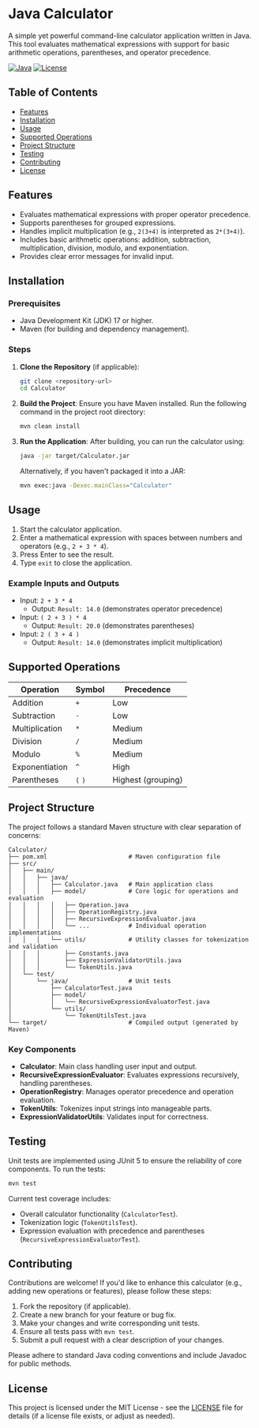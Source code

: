 # Java Calculator

A simple yet powerful command-line calculator application written in Java. This tool evaluates mathematical expressions with support for basic arithmetic operations, parentheses, and operator precedence.

[![Java](https://img.shields.io/badge/Java-17-blue)](https://www.oracle.com/java/)
[![License](https://img.shields.io/badge/License-MIT-green)](./LICENSE)

## Table of Contents

- [Features](#features)
- [Installation](#installation)
- [Usage](#usage)
- [Supported Operations](#supported-operations)
- [Project Structure](#project-structure)
- [Testing](#testing)
- [Contributing](#contributing)
- [License](#license)

## Features

- Evaluates mathematical expressions with proper operator precedence.
- Supports parentheses for grouped expressions.
- Handles implicit multiplication (e.g., `2(3+4)` is interpreted as `2*(3+4)`).
- Includes basic arithmetic operations: addition, subtraction, multiplication, division, modulo, and exponentiation.
- Provides clear error messages for invalid input.

## Installation

### Prerequisites

- Java Development Kit (JDK) 17 or higher.
- Maven (for building and dependency management).

### Steps

1. **Clone the Repository** (if applicable):
   ```bash
   git clone <repository-url>
   cd Calculator
   ```

2. **Build the Project**:
   Ensure you have Maven installed. Run the following command in the project root directory:
   ```bash
   mvn clean install
   ```

3. **Run the Application**:
   After building, you can run the calculator using:
   ```bash
   java -jar target/Calculator.jar
   ```
   Alternatively, if you haven't packaged it into a JAR:
   ```bash
   mvn exec:java -Dexec.mainClass="Calculator"
   ```

## Usage

1. Start the calculator application.
2. Enter a mathematical expression with spaces between numbers and operators (e.g., `2 + 3 * 4`).
3. Press Enter to see the result.
4. Type `exit` to close the application.

### Example Inputs and Outputs

- Input: `2 + 3 * 4`
  - Output: `Result: 14.0` (demonstrates operator precedence)
- Input: `( 2 + 3 ) * 4`
  - Output: `Result: 20.0` (demonstrates parentheses)
- Input: `2 ( 3 + 4 )`
  - Output: `Result: 14.0` (demonstrates implicit multiplication)

## Supported Operations

| Operation        | Symbol | Precedence       |
|------------------|--------|------------------|
| Addition         | `+`    | Low              |
| Subtraction      | `-`    | Low              |
| Multiplication   | `*`    | Medium           |
| Division         | `/`    | Medium           |
| Modulo           | `%`    | Medium           |
| Exponentiation   | `^`    | High             |
| Parentheses      | `(` `)`| Highest (grouping) |

## Project Structure

The project follows a standard Maven structure with clear separation of concerns:

```
Calculator/
├── pom.xml                       # Maven configuration file
├── src/
│   ├── main/
│   │   ├── java/
│   │   │   ├── Calculator.java   # Main application class
│   │   │   ├── model/            # Core logic for operations and evaluation
│   │   │   │   ├── Operation.java
│   │   │   │   ├── OperationRegistry.java
│   │   │   │   ├── RecursiveExpressionEvaluator.java
│   │   │   │   └── ...           # Individual operation implementations
│   │   │   └── utils/            # Utility classes for tokenization and validation
│   │   │       ├── Constants.java
│   │   │       ├── ExpressionValidatorUtils.java
│   │   │       └── TokenUtils.java
│   └── test/
│       └── java/                 # Unit tests
│           ├── CalculatorTest.java
│           ├── model/
│           │   └── RecursiveExpressionEvaluatorTest.java
│           └── utils/
│               └── TokenUtilsTest.java
└── target/                       # Compiled output (generated by Maven)
```

### Key Components

- **Calculator**: Main class handling user input and output.
- **RecursiveExpressionEvaluator**: Evaluates expressions recursively, handling parentheses.
- **OperationRegistry**: Manages operator precedence and operation evaluation.
- **TokenUtils**: Tokenizes input strings into manageable parts.
- **ExpressionValidatorUtils**: Validates input for correctness.

## Testing

Unit tests are implemented using JUnit 5 to ensure the reliability of core components. To run the tests:

```bash
mvn test
```

Current test coverage includes:
- Overall calculator functionality (`CalculatorTest`).
- Tokenization logic (`TokenUtilsTest`).
- Expression evaluation with precedence and parentheses (`RecursiveExpressionEvaluatorTest`).

## Contributing

Contributions are welcome! If you'd like to enhance this calculator (e.g., adding new operations or features), please follow these steps:

1. Fork the repository (if applicable).
2. Create a new branch for your feature or bug fix.
3. Make your changes and write corresponding unit tests.
4. Ensure all tests pass with `mvn test`.
5. Submit a pull request with a clear description of your changes.

Please adhere to standard Java coding conventions and include Javadoc for public methods.

## License

This project is licensed under the MIT License - see the [LICENSE](./LICENSE) file for details (if a license file exists, or adjust as needed).

